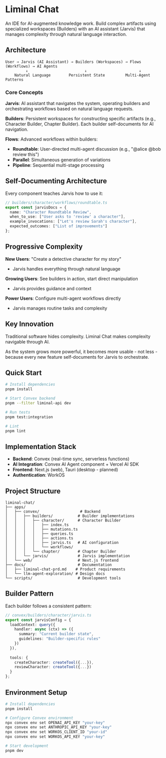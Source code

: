 # Liminal Chat

An IDE for AI-augmented knowledge work. Build complex artifacts using specialized workspaces (Builders) with an AI assistant (Jarvis) that manages complexity through natural language interaction.

## Architecture

```
User → Jarvis (AI Assistant) → Builders (Workspaces) → Flows (Workflows) → AI Agents
         ↓                         ↓                       ↓
    Natural Language        Persistent State         Multi-Agent Patterns
```

### Core Concepts

**Jarvis**: AI assistant that navigates the system, operating builders and orchestrating workflows based on natural language requests.

**Builders**: Persistent workspaces for constructing specific artifacts (e.g., Character Builder, Chapter Builder). Each builder self-documents for AI navigation.

**Flows**: Advanced workflows within builders:
- **Roundtable**: User-directed multi-agent discussion (e.g., "@alice @bob review this")
- **Parallel**: Simultaneous generation of variations
- **Pipeline**: Sequential multi-stage processing

## Self-Documenting Architecture

Every component teaches Jarvis how to use it:

```typescript
// builders/character/workflows/roundtable.ts
export const jarvisDocs = {
  name: "Character Roundtable Review",
  when_to_use: ["User asks to 'review' a character"],
  example_invocations: ["Let's review Sarah's character"],
  expected_outcomes: ["List of improvements"]
};
```

## Progressive Complexity

**New Users**: "Create a detective character for my story"
- Jarvis handles everything through natural language

**Growing Users**: See builders in action, start direct manipulation
- Jarvis provides guidance and context

**Power Users**: Configure multi-agent workflows directly  
- Jarvis manages routine tasks and complexity

## Key Innovation

Traditional software hides complexity. Liminal Chat makes complexity navigable through AI.

As the system grows more powerful, it becomes more usable - not less - because every new feature self-documents for Jarvis to orchestrate.

## Quick Start

```bash
# Install dependencies
pnpm install

# Start Convex backend
pnpm --filter liminal-api dev

# Run tests
pnpm test:integration

# Lint
pnpm lint
```

## Implementation Stack

- **Backend**: Convex (real-time sync, serverless functions)
- **AI Integration**: Convex AI Agent component + Vercel AI SDK
- **Frontend**: Next.js (web), Tauri (desktop - planned)
- **Authentication**: WorkOS

## Project Structure

```
liminal-chat/
├── apps/
│   ├── convex/                  # Backend
│   │   ├── builders/           # Builder implementations
│   │   │   ├── character/      # Character Builder
│   │   │   │   ├── index.ts
│   │   │   │   ├── mutations.ts
│   │   │   │   ├── queries.ts
│   │   │   │   ├── actions.ts
│   │   │   │   ├── jarvis.ts   # AI configuration
│   │   │   │   └── workflows/
│   │   │   └── chapter/        # Chapter Builder
│   │   └── jarvis/             # Jarvis implementation
│   └── web/                    # Next.js frontend
├── docs/                       # Documentation
│   ├── liminal-chat-prd.md    # Product requirements
│   └── llm-agent-exploration/ # Design docs
└── scripts/                    # Development tools
```

## Builder Pattern

Each builder follows a consistent pattern:

```typescript
// convex/builders/character/jarvis.ts
export const jarvisConfig = {
  loadContext: query({
    handler: async (ctx) => ({
      summary: "Current builder state",
      guidelines: "Builder-specific rules"
    })
  }),
  
  tools: {
    createCharacter: createTool({...}),
    reviewCharacter: createTool({...})
  }
};
```

## Environment Setup

```bash
# Install dependencies
pnpm install

# Configure Convex environment
npx convex env set OPENAI_API_KEY "your-key"
npx convex env set ANTHROPIC_API_KEY "your-key"
npx convex env set WORKOS_CLIENT_ID "your-id"
npx convex env set WORKOS_API_KEY "your-key"

# Start development
pnpm dev
```